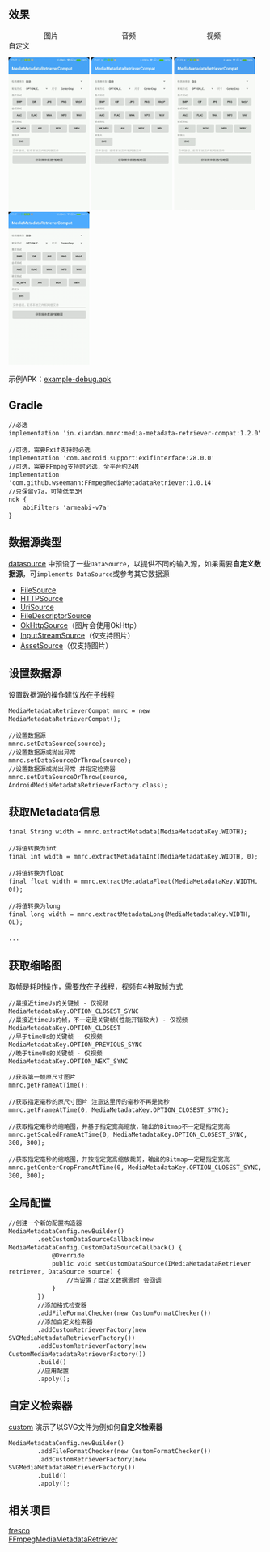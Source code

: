## 效果
　　　　　图片　　　　　　　　　音频　　　　　　　　　　视频　　　　　　　　　自定义

<img src="screenshot/1.gif" width="160"/> <img src="screenshot/2.gif" width="160"/> <img src="screenshot/3.gif" width="160"/> <img src="screenshot/4.gif" width="160"/>

示例APK：[example-debug.apk](https://github.com/dengyuhan/MediaMetadataRetrieverCompat/releases/download/1.2.0/example-debug.apk)

## Gradle
```
//必选
implementation 'in.xiandan.mmrc:media-metadata-retriever-compat:1.2.0'

//可选，需要Exif支持时必选
implementation 'com.android.support:exifinterface:28.0.0'
//可选，需要FFmpeg支持时必选，全平台约24M
implementation 'com.github.wseemann:FFmpegMediaMetadataRetriever:1.0.14'
//只保留v7a，可降低至3M
ndk {
    abiFilters 'armeabi-v7a'
}
```

## 数据源类型
[datasource](media-metadata-retriever-compat/src/main/java/in/xiandan/mmrc/datasource) 中预设了一些`DataSource`，以提供不同的输入源，如果需要**自定义数据源**，可`implements DataSource`或参考其它数据源

* [FileSource](media-metadata-retriever-compat/src/main/java/in/xiandan/mmrc/datasource/FileSource.java)
* [HTTPSource](media-metadata-retriever-compat/src/main/java/in/xiandan/mmrc/datasource/HTTPSource.java)
* [UriSource](media-metadata-retriever-compat/src/main/java/in/xiandan/mmrc/datasource/UriSource.java)
* [FileDescriptorSource](media-metadata-retriever-compat/src/main/java/in/xiandan/mmrc/datasource/FileDescriptorSource.java)
* [OkHttpSource](media-metadata-retriever-compat/src/main/java/in/xiandan/mmrc/datasource/OkHttpSource.java)（图片会使用OkHttp）
* [InputStreamSource](media-metadata-retriever-compat/src/main/java/in/xiandan/mmrc/datasource/InputStreamSource.java)（仅支持图片）
* [AssetSource](media-metadata-retriever-compat/src/main/java/in/xiandan/mmrc/datasource/AssetSource.java)（仅支持图片）



## 设置数据源
设置数据源的操作建议放在子线程

```
MediaMetadataRetrieverCompat mmrc = new MediaMetadataRetrieverCompat();

//设置数据源
mmrc.setDataSource(source);
//设置数据源或抛出异常
mmrc.setDataSourceOrThrow(source);
//设置数据源或抛出异常 并指定检索器
mmrc.setDataSourceOrThrow(source, AndroidMediaMetadataRetrieverFactory.class);
```

## 获取Metadata信息
```
final String width = mmrc.extractMetadata(MediaMetadataKey.WIDTH);

//将值转换为int
final int width = mmrc.extractMetadataInt(MediaMetadataKey.WIDTH, 0);

//将值转换为float
final float width = mmrc.extractMetadataFloat(MediaMetadataKey.WIDTH, 0f);

//将值转换为long
final long width = mmrc.extractMetadataLong(MediaMetadataKey.WIDTH, 0L);

...
```

## 获取缩略图
取帧是耗时操作，需要放在子线程，视频有4种取帧方式 

```
//最接近timeUs的关键帧 - 仅视频
MediaMetadataKey.OPTION_CLOSEST_SYNC
//最接近timeUs的帧，不一定是关键帧(性能开销较大) - 仅视频
MediaMetadataKey.OPTION_CLOSEST
//早于timeUs的关键帧 - 仅视频
MediaMetadataKey.OPTION_PREVIOUS_SYNC
//晚于timeUs的关键帧 - 仅视频
MediaMetadataKey.OPTION_NEXT_SYNC
```

```
//获取第一帧原尺寸图片
mmrc.getFrameAtTime();

//获取指定毫秒的原尺寸图片 注意这里传的毫秒不再是微秒
mmrc.getFrameAtTime(0, MediaMetadataKey.OPTION_CLOSEST_SYNC);

//获取指定毫秒的缩略图，并基于指定宽高缩放，输出的Bitmap不一定是指定宽高
mmrc.getScaledFrameAtTime(0, MediaMetadataKey.OPTION_CLOSEST_SYNC, 300, 300);

//获取指定毫秒的缩略图，并按指定宽高缩放裁剪，输出的Bitmap一定是指定宽高
mmrc.getCenterCropFrameAtTime(0, MediaMetadataKey.OPTION_CLOSEST_SYNC, 300, 300);
```

## 全局配置
```
//创建一个新的配置构造器
MediaMetadataConfig.newBuilder()
        .setCustomDataSourceCallback(new MediaMetadataConfig.CustomDataSourceCallback() {
            @Override
            public void setCustomDataSource(IMediaMetadataRetriever retriever, DataSource source) {
                //当设置了自定义数据源时 会回调
            }
        })
        //添加格式检查器
        .addFileFormatChecker(new CustomFormatChecker())
        //添加自定义检索器
        .addCustomRetrieverFactory(new SVGMediaMetadataRetrieverFactory())
        .addCustomRetrieverFactory(new CustomMediaMetadataRetrieverFactory())
        .build()
        //应用配置
        .apply();
```

## 自定义检索器
[custom](example/src/main/java/in/xiandan/mmrc/example/custom) 演示了以SVG文件为例如何**自定义检索器**

```
MediaMetadataConfig.newBuilder()
        .addFileFormatChecker(new CustomFormatChecker())
        .addCustomRetrieverFactory(new SVGMediaMetadataRetrieverFactory())
        .build()
        .apply();
```

## 相关项目
[fresco](https://github.com/facebook/fresco)  
[FFmpegMediaMetadataRetriever](https://github.com/wseemann/FFmpegMediaMetadataRetriever)
